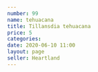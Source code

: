 ```yaml
---
number: 99
name: tehuacana
title: Tillansdia tehuacana
price: 5
categories: 
date: 2020-06-10 11:00
layout: page
seller: Heartland
---
```

